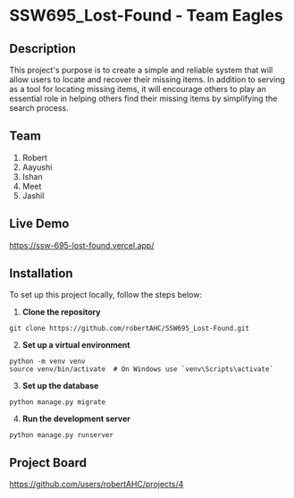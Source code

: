 # SSW695_Lost-Found - Team Eagles

## Description
This project's purpose is to create a simple and reliable system that will allow users to locate and recover their missing items. In addition to serving as a tool for locating missing items, it will encourage others to play an essential role in helping others find their missing items by simplifying the search process. 

## Team
<ol>
  <li>Robert</li>
  <li>Aayushi</li>
  <li>Ishan</li>
  <li>Meet</li>
  <li>Jashil</li>
</ol>

## Live Demo
https://ssw-695-lost-found.vercel.app/



## Installation
To set up this project locally, follow the steps below:

1. **Clone the repository**
```
git clone https://github.com/robertAHC/SSW695_Lost-Found.git
```

2. **Set up a virtual environment**
```
python -m venv venv
source venv/bin/activate  # On Windows use `venv\Scripts\activate`
```

3. **Set up the database**
```
python manage.py migrate
```

4. **Run the development server**
```
python manage.py runserver
```


## Project Board

https://github.com/users/robertAHC/projects/4



